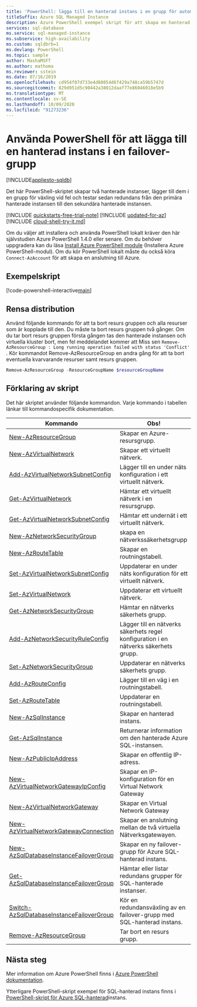 ```yaml
---
title: 'PowerShell: lägga till en hanterad instans i en grupp för automatisk redundans'
titleSuffix: Azure SQL Managed Instance
description: Azure PowerShell exempel skript för att skapa en hanterad instans, lägga till den i en grupp för automatisk redundans och testa redundans.
services: sql-database
ms.service: sql-managed-instance
ms.subservice: high-availability
ms.custom: sqldbrb=1
ms.devlang: PowerShell
ms.topic: sample
author: MashaMSFT
ms.author: mathoma
ms.reviewer: sstein
ms.date: 07/16/2019
ms.openlocfilehash: cd954f07d733e4d80054d6f429a748ca59b5747d
ms.sourcegitcommit: 829d951d5c90442a38012daaf77e86046018e5b9
ms.translationtype: MT
ms.contentlocale: sv-SE
ms.lasthandoff: 10/09/2020
ms.locfileid: "91273236"
---
```

# <a name="use-powershell-to-add-a-managed-instance-to-a-failover-group"></a>Använda PowerShell för att lägga till en hanterad instans i en failover-grupp 

[!INCLUDE[appliesto-sqldb](../../includes/appliesto-sqlmi.md)]

Det här PowerShell-skriptet skapar två hanterade instanser, lägger till dem i en grupp för växling vid fel och testar sedan redundans från den primära hanterade instansen till den sekundära hanterade instansen. 

[!INCLUDE [quickstarts-free-trial-note](../../../../includes/quickstarts-free-trial-note.md)]
[!INCLUDE [updated-for-az](../../../../includes/updated-for-az.md)]
[!INCLUDE [cloud-shell-try-it.md](../../../../includes/cloud-shell-try-it.md)]

Om du väljer att installera och använda PowerShell lokalt kräver den här självstudien Azure PowerShell 1.4.0 eller senare. Om du behöver uppgradera kan du läsa [Install Azure PowerShell module](/powershell/azure/install-az-ps) (Installera Azure PowerShell-modul). Om du kör PowerShell lokalt måste du också köra `Connect-AzAccount` för att skapa en anslutning till Azure.

## <a name="sample-scripts"></a>Exempelskript

[!code-powershell-interactive[main](../../../../powershell_scripts/sql-database/failover-groups/add-managed-instance-to-failover-group-az-ps.ps1 "Add managed instance to a failover group")]

## <a name="clean-up-deployment"></a>Rensa distribution

Använd följande kommando för att ta bort resurs gruppen och alla resurser som är kopplade till den. Du måste ta bort resurs gruppen två gånger. Om du tar bort resurs gruppen första gången tas den hanterade instansen och virtuella kluster bort, men fel meddelandet kommer att Miss sen `Remove-AzResourceGroup : Long running operation failed with status 'Conflict'` . Kör kommandot Remove-AzResourceGroup en andra gång för att ta bort eventuella kvarvarande resurser samt resurs gruppen.

```powershell
Remove-AzResourceGroup -ResourceGroupName $resourceGroupName
```

## <a name="script-explanation"></a>Förklaring av skript

Det här skriptet använder följande kommandon. Varje kommando i tabellen länkar till kommandospecifik dokumentation.

| Kommando | Obs! |
|---|---|
| [New-AzResourceGroup](/powershell/module/az.resources/new-azresourcegroup) | Skapar en Azure-resursgrupp.  |
| [New-AzVirtualNetwork](/powershell/module/az.network/new-azvirtualnetwork) | Skapar ett virtuellt nätverk.  |
| [Add-AzVirtualNetworkSubnetConfig](/powershell/module/az.network/add-azvirtualnetworksubnetconfig) | Lägger till en under näts konfiguration i ett virtuellt nätverk. | 
| [Get-AzVirtualNetwork](/powershell/module/az.network/get-azvirtualnetwork) | Hämtar ett virtuellt nätverk i en resursgrupp. | 
| [Get-AzVirtualNetworkSubnetConfig](/powershell/module/az.network/get-azvirtualnetworksubnetconfig) | Hämtar ett undernät i ett virtuellt nätverk. | 
| [New-AzNetworkSecurityGroup](/powershell/module/az.network/new-aznetworksecuritygroup) | skapa en nätverkssäkerhetsgrupp | 
| [New-AzRouteTable](/powershell/module/az.network/new-azroutetable) | Skapar en routningstabell. |
| [Set-AzVirtualNetworkSubnetConfig](/powershell/module/az.network/set-azvirtualnetworksubnetconfig) | Uppdaterar en under näts konfiguration för ett virtuellt nätverk.  |
| [Set-AzVirtualNetwork](/powershell/module/az.network/set-azvirtualnetwork) | Uppdaterar ett virtuellt nätverk.  |
| [Get-AzNetworkSecurityGroup](/powershell/module/az.network/get-aznetworksecuritygroup) | Hämtar en nätverks säkerhets grupp. |
| [Add-AzNetworkSecurityRuleConfig](/powershell/module/az.network/add-aznetworksecurityruleconfig)| Lägger till en nätverks säkerhets regel konfiguration i en nätverks säkerhets grupp. |
| [Set-AzNetworkSecurityGroup](/powershell/module/az.network/set-aznetworksecuritygroup) | Uppdaterar en nätverks säkerhets grupp.  | 
| [Add-AzRouteConfig](/powershell/module/az.network/add-azrouteconfig) | Lägger till en väg i en routningstabell. |
| [Set-AzRouteTable](/powershell/module/az.network/set-azroutetable) | Uppdaterar en routningstabell.  |
| [New-AzSqlInstance](/powershell/module/az.sql/new-azsqlinstance) | Skapar en hanterad instans.  |
| [Get-AzSqlInstance](/powershell/module/az.sql/get-azsqlinstance)| Returnerar information om den hanterade Azure SQL-instansen. |
| [New-AzPublicIpAddress](/powershell/module/az.network/new-azpublicipaddress) | Skapar en offentlig IP-adress.  | 
| [New-AzVirtualNetworkGatewayIpConfig](/powershell/module/az.network/new-azvirtualnetworkgatewayipconfig) | Skapar en IP-konfiguration för en Virtual Network Gateway |
| [New-AzVirtualNetworkGateway](/powershell/module/az.network/new-azvirtualnetworkgateway) | Skapar en Virtual Network Gateway |
| [New-AzVirtualNetworkGatewayConnection](/powershell/module/az.network/new-azvirtualnetworkgatewayconnection) | Skapar en anslutning mellan de två virtuella Nätverksgatewayen.   |
| [New-AzSqlDatabaseInstanceFailoverGroup](/powershell/module/az.sql/new-azsqldatabaseinstancefailovergroup)| Skapar en ny failover-grupp för Azure SQL-hanterad instans.  |
| [Get-AzSqlDatabaseInstanceFailoverGroup](/powershell/module/az.sql/get-azsqldatabaseinstancefailovergroup) | Hämtar eller listar redundans grupper för SQL-hanterade instanser.| 
| [Switch-AzSqlDatabaseInstanceFailoverGroup](/powershell/module/az.sql/switch-azsqldatabaseinstancefailovergroup) | Kör en redundansväxling av en failover-grupp med SQL-hanterad instans. | 
| [Remove-AzResourceGroup](/powershell/module/az.resources/remove-azresourcegroup) | Tar bort en resurs grupp. | 

## <a name="next-steps"></a>Nästa steg

Mer information om Azure PowerShell finns i [Azure PowerShell dokumentation](/powershell/azure/).

Ytterligare PowerShell-skript exempel för SQL-hanterad instans finns i [PowerShell-skript för Azure SQL-hanterad](../../database/powershell-script-content-guide.md)instans.
